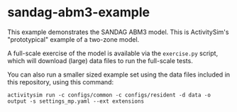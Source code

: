 # sandag-abm3-example

This example demonstrates the SANDAG ABM3 model.  This is ActivitySim's 
"prototypical" example of a two-zone model.

A full-scale exercise of the model is available via the `exercise.py` script,
which will download (large) data files to run the full-scale tests.

You can also run a smaller sized example set using the data files included
in this repository, using this command:

```
activitysim run -c configs/common -c configs/resident -d data -o output -s settings_mp.yaml --ext extensions
```

